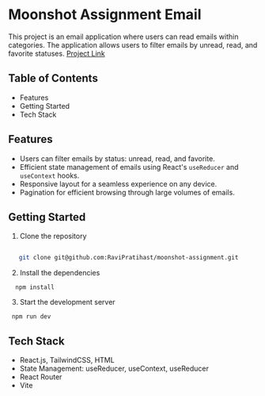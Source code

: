 # Moonshot Assignment Email 


This project is an email application where users can read emails within categories. The application allows users to filter emails by unread, read, and favorite statuses. [Project Link](https://moonshotemailassignment.netlify.app/)


## Table of Contents
 * Features
 * Getting Started
 * Tech Stack
 
## Features
* Users can filter emails by status: unread, read, and favorite.
* Efficient state management of emails using React's `useReducer` and `useContext` hooks.
* Responsive layout for a seamless experience on any device.
* Pagination for efficient browsing through large volumes of emails.



## Getting Started
 1. Clone the repository
```bash

   git clone git@github.com:RaviPratihast/moonshot-assignment.git

```
2. Install the dependencies

```
  npm install
```
3. Start the development server
```
 npm run dev
```

## Tech Stack
* React.js, TailwindCSS, HTML
* State Management: useReducer, useContext, useReducer
* React Router 
* Vite 




